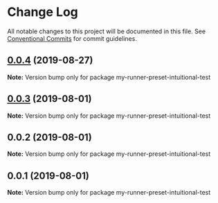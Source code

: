 # Change Log

All notable changes to this project will be documented in this file.
See [Conventional Commits](https://conventionalcommits.org) for commit guidelines.

## [0.0.4](https://github.com/imcuttle/intuitional-test/compare/v0.0.3...v0.0.4) (2019-08-27)

**Note:** Version bump only for package my-runner-preset-intuitional-test

## [0.0.3](https://github.com/imcuttle/intuitional-test/compare/v0.0.2...v0.0.3) (2019-08-01)

**Note:** Version bump only for package my-runner-preset-intuitional-test

## 0.0.2 (2019-08-01)

**Note:** Version bump only for package my-runner-preset-intuitional-test

## 0.0.1 (2019-08-01)

**Note:** Version bump only for package my-runner-preset-intuitional-test
